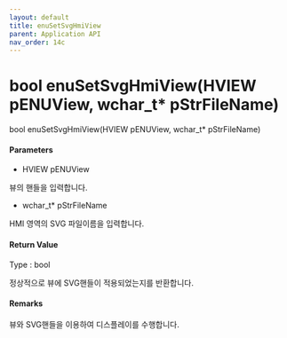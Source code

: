 ```yaml
---
layout: default
title: enuSetSvgHmiView
parent: Application API
nav_order: 14c
---
```

# bool enuSetSvgHmiView\(HVIEW pENUView, wchar\_t\* pStrFileName\)

bool enuSetSvgHmiView\(HVIEW pENUView, wchar\_t\* pStrFileName\)

#### Parameters

* HVIEW pENUView

뷰의 핸들을 입력합니다.

* wchar\_t\* pStrFileName

HMI 영역의 SVG 파일이름을 입력합니다.

#### Return Value

Type : bool

정상적으로 뷰에 SVG핸들이 적용되었는지를 반환합니다.

#### Remarks

뷰와 SVG핸들을 이용하여 디스플레이를 수행합니다.

#### 



